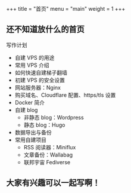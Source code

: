 +++
title = "首页"
menu = "main"
weight = 1
+++

## 还不知道放什么的首页

写作计划

- 自建 VPS 的用途
- 常用 VPS 介绍
- 如何快速自建梯子翻墙
- 初建 VPS 的安全设置
- 网站服务器：Nginx
- 购买域名、Cloudflare 配置、https/tls 设置
- Docker 简介
- 自建 blog
	- 非静态 blog：Wordpress
	- 静态 blog：Hugo
- 数据导出与备份
- 常用自建项目
	- RSS 阅读器：Miniflux
	- 文章备份：Wallabag
	- 联邦宇宙 Fediverse

## 大家有兴趣可以一起写啊！
